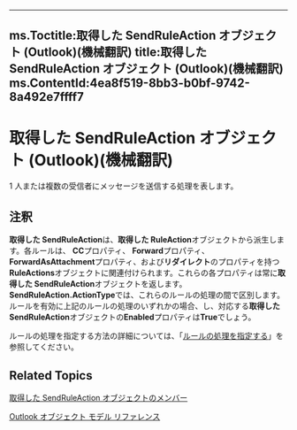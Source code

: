 

---
ms.Toctitle:取得した SendRuleAction オブジェクト (Outlook)(機械翻訳)
title:取得した SendRuleAction オブジェクト (Outlook)(機械翻訳)
ms.ContentId:4ea8f519-8bb3-b0bf-9742-8a492e7ffff7
---
# 取得した SendRuleAction オブジェクト (Outlook)(機械翻訳)




1 人または複数の受信者にメッセージを送信する処理を表します。

## 注釈
**取得した SendRuleAction**は、**取得した RuleAction**オブジェクトから派生します。各ルールは、 **CC**プロパティ、 **Forward**プロパティ、 **ForwardAsAttachment**プロパティ、および**リダイレクト**のプロパティを持つ**RuleActions**オブジェクトに関連付けられます。これらの各プロパティは常に**取得した SendRuleAction**オブジェクトを返します。**SendRuleAction.ActionType**では、これらのルールの処理の間で区別します。ルールを有効に上記のルールの処理のいずれかの場合、し、対応する**取得した SendRuleAction**オブジェクトの**Enabled**プロパティは**True**でしょう。



ルールの処理を指定する方法の詳細については、「[ルールの処理を指定する](c5f83c81-0e01-38aa-5ec7-3932b4443e43.md)」を参照してください。



## Related Topics

[取得した SendRuleAction オブジェクトのメンバー](ccc00852-8656-56c9-f438-d228b1102d88.md)

[Outlook オブジェクト モデル リファレンス](73221b13-d8d8-99b8-3394-b95dbbfd5ddc.md)




